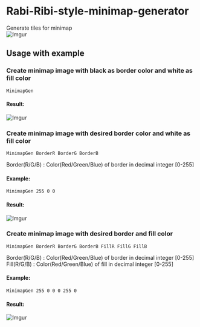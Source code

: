 # Rabi-Ribi-style-minimap-generator
Generate tiles for minimap\
![Imgur](https://i.imgur.com/4UyrS0X.png)

## Usage with example
### Create minimap image with black as border color and white as fill color
```
MinimapGen
```
#### Result:
![Imgur](https://i.imgur.com/EGtgHW8.png)
### Create minimap image with desired border color and white as fill color
```
MinimapGen BorderR BorderG BorderB
```
Border(R/G/B) : Color(Red/Green/Blue) of border in decimal integer [0-255]
#### Example:
```
MinimapGen 255 0 0
```
#### Result:
![Imgur](https://i.imgur.com/hbQoIxd.png)
### Create minimap image with desired border and fill color
```
MinimapGen BorderR BorderG BorderB FillR FillG FillB
```
Border(R/G/B) : Color(Red/Green/Blue) of border in decimal integer [0-255]\
Fill(R/G/B) : Color(Red/Green/Blue) of fill in decimal integer [0-255]
#### Example:
```
MinimapGen 255 0 0 0 255 0
```
#### Result:
![Imgur](https://i.imgur.com/B20RFVS.png)
